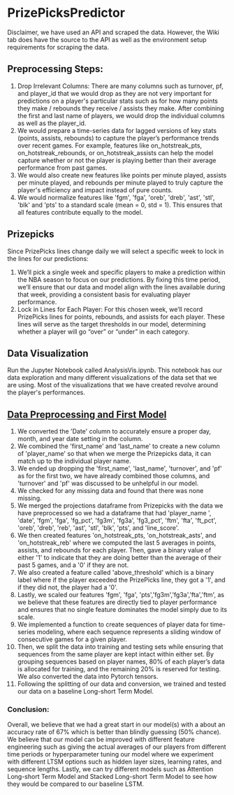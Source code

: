 # PrizePicksPredictor

Disclaimer, we have used an API and scraped the data. However, the Wiki tab does have the source to the API as well as the environment setup requirements for scraping the data.

## Preprocessing Steps:

1. Drop Irrelevant Columns: There are many columns such as turnover, pf, and player_id that we would drop as they are not very important for predictions on a player's particular stats such as for how many points they make / rebounds they receive / assists they make. After combining the first and last name of players, we would drop the individual columns as well as the player_id.
2. We would prepare a time-series data for lagged versions of key stats (points, assists, rebounds) to capture the player’s performance trends over recent games. For example, features like on_hotstreak_pts, on_hotstreak_rebounds, or on_hotstreak_assists can help the model capture whether or not the player is playing better than their average performance from past games.
3. We would also create new features like points per minute played, assists per minute played, and rebounds per minute played to truly capture the player's efficiency and impact instead of pure counts.
4. We would normalize features like 'fgm', 'fga', 'oreb', 'dreb', 'ast', 'stl', 'blk' and 'pts' to a standard scale (mean = 0, std = 1). This ensures that all features contribute equally to the model.

## Prizepicks
Since PrizePicks lines change daily we will select a specific week to lock in the lines for our predictions:

1. We’ll pick a single week and specific players to make a prediction within the NBA season to focus on our predictions. By fixing this time period, we’ll ensure that our data and model align with the lines available during that week, providing a consistent basis for evaluating player performance.
3. Lock in Lines for Each Player: For this chosen week, we’ll record PrizePicks lines for points, rebounds, and assists for each player. These lines will serve as the target thresholds in our model, determining whether a player will go “over” or “under” in each category.

## Data Visualization
Run the Jupyter Notebook called AnalysisVis.ipynb. This notebook has our data exploration and many different visualizations of the data set that we are using. Most of the visualizations that we have created revolve around the player's performances.

## [Data Preprocessing and First Model](https://github.com/D2jc/PrizePicksPredictor/blob/main/Preprocessing/Data%20Processing%20and%20First%20Model.ipynb)
1. We converted the 'Date' column to accurately ensure a proper day, month, and year date setting in the column.
2. We combined the 'first_name' and 'last_name' to create a new column of 'player_name' so that when we merge the Prizepicks data, it can match up to the individual player name.
3. We ended up dropping the 'first_name', 'last_name', 'turnover', and 'pf' as for the first two, we have already combined those columns, and 'turnover' and 'pf' was discussed to be unhelpful in our model.
4. We checked for any missing data and found that there was none missing.
5. We merged the projections dataframe from Prizepicks with the data we have preprocessed so we had a dataframe that had 'player_name ', 'date', 'fgm', 'fga', 'fg_pct', 'fg3m', 'fg3a', 'fg3_pct', 'ftm', 'fta', 'ft_pct', 'oreb', 'dreb', 'reb', 'ast', 'stl', 'blk', 'pts', and 'line_score'.
6. We then created features 'on_hotstreak_pts, 'on_hotstreak_asts', and 'on_hotstreak_reb' where we computed the last 5 averages in points, assists, and rebounds for each player. Then, gave a binary value of either '1' to indicate that they are doing better than the average of their past 5 games, and a '0' if they are not.
7. We also created a feature called 'above_threshold' which is a binary label where if the player exceeded the PrizePicks line, they got a '1', and if they did not, the player had a '0'.
8. Lastly, we scaled our features 'fgm', 'fga', 'pts','fg3m','fg3a','fta','ftm', as we believe that these features are directly tied to player performance and ensures that no single feature dominates the model simply due to its scale.
9. We implemented a function to create sequences of player data for time-series modeling, where each sequence represents a sliding window of consecutive games for a given player.
10. Then, we split the data into training and testing sets while ensuring that sequences from the same player are kept intact within either set. By grouping sequences based on player names, 80% of each player’s data is allocated for training, and the remaining 20% is reserved for testing. We also converted the data into Pytorch tensors.
11. Following the splitting of our data and conversion, we trained and tested our data on a baseline Long-short Term Model.

### Conclusion:
Overall, we believe that we had a great start in our model(s) with a about an accuracy rate of 67% which is better than blindly guessing (50% chance). We believe that our model can be improved with different feature engineering such as giving the actual averages of our players from different time periods or hyperparameter tuning our model where we experiment with different LTSM options such as hidden layer sizes, learning rates, and sequence lengths. Lastly, we can try different models such as Attention Long-short Term Model and Stacked Long-short Term Model to see how they would be compared to our baseline LSTM.
